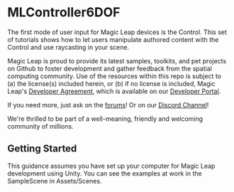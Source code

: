 # MLController6DOF

The first mode of user input for Magic Leap devices is the Control. This set of tutorials shows how to let users manipulate authored content with the Control and use raycasting in your scene.

Magic Leap is proud to provide its latest samples, toolkits, and pet projects on Github to foster development and gather feedback from the spatial computing community. Use of the resources within this repo is subject to (a) the license(s) included herein, or (b) if no license is included, Magic Leap's [Developer Agreement](https://id.magicleap.com), which is available on our [Developer Portal](https://developer.magicleap.com).

If you need more, just ask on the [forums](https://forum.magicleap.com/hc/en-us/community/topics)!
Or on our [Discord Channel](https://discord.gg/sNQ6DN7y)!

We're thrilled to be part of a well-meaning, friendly and welcoming community of millions.
 
## Getting Started

This guidance assumes you have set up your computer for Magic Leap development using Unity.
You can see the examples at work in the SampleScene in Assets/Scenes.
